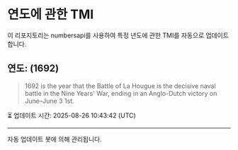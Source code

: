 
# 연도에 관한 TMI

이 리포지토리는 numbersapi를 사용하여 특정 년도에 관한 TMI를 자동으로 업데이트합니다.

## 연도: (1692)
> 1692 is the year that the Battle of La Hougue is the decisive naval battle in the Nine Years' War, ending in an Anglo-Dutch victory on June–June 3 1st.

⏳ 업데이트 시간: 2025-08-26 10:43:42 (UTC)

---
자동 업데이트 봇에 의해 관리됩니다.
